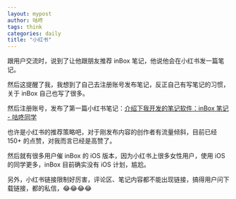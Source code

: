 ```yaml
---
layout: mypost
author: 咕咚
tags: think
categories: daily
title: "小红书"
---
```


跟用户交流时，说到了让他跟朋友推荐 inBox 笔记，他说他会在小红书发一篇笔记。

然后这提醒了我，我想到了自己去注册账号发布笔记，反正自己有写笔记的习惯，关于 inBox 自己也写了很多。

然后注册账号，发布了第一篇小红书笔记：[介绍下我开发的笔记软件：inBox 笔记 - 咕咚同学](http://xhslink.com/sHUPZR)

也许是小红书的推荐策略吧，对于刚发布内容的创作者有流量倾斜，目前已经 150+ 的点赞，对我而言已经是高赞了。

然后就有很多用户催 inBox 的 iOS 版本，因为小红书上很多女性用户，使用 iOS 的同学更多，inBox 目前确实没有 iOS 计划，尴尬。

另外，小红书链接限制好厉害，评论区、笔记内容都不能出现链接，搞得用户问下载链接，都的私信，😂😂😂😂
